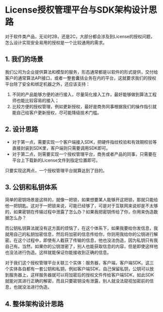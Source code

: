 # License授权管理平台与SDK架构设计思路

对于软件类产品，无论时2B，还是2C，大部分都会涉及到License的授权问题，怎么设计实现安全易用的授权是一个比较通用的需求。

## 1. 我们的场景

我们公司为企业提供算法和模型的服务，形态通常都是以软件的形式提供，交付给客户的通常算法API接口，或者一整套囊括业务在内的平台，这就要求我们的授权平台除了安全和绑定机器之外，还应该支持：

1. 不同的产品能够方便的进行接入，尽量简化接入工作，最好能够做到算法工程师也能比较容易的接入；
2. 比较方便的授权管理，例如更新授权，最好是商务同事根据我们的操作指引就能自己给客户更新授权，尽可能降级技术门槛。

## 2. 设计思路

- 对于第一点，需要实现一个客户端接入SDK，把硬件指纹校验和有效期校验等直接封装到SDK里，客户端则只需要调用SDK即可。
- 对于第二点，则需要实现一个授权管理平台，商务或者产品的同事，只需要在平台上下载新的License文件到指定位置即可。

只要实现这两点，一个授权管理平台就算达到了目的。

## 3. 公钥和私钥体系

简单的密钥场景是这样的，就像一把锁，如果想要某人能够开这把锁，那就只能给他一把钥匙。这对于一把锁来说，可能已经够了，可是对于互联网来说却是不太够的，如果密钥在传输过程中泄露了怎么办？如果我把密钥传给了你，你用来伪造数据怎么办？

而公钥私钥算法就没有这方面的烦恼了，在这个体系下，如果我要给你发信息，我就用自己的私钥加密信息，然后将加密的信息传给你，你则用我给你的公钥进行解密。在这个过程中，即使有人截获了传输的信息，他也没法伪造，因为私钥只有我自己有。当然，如果你的公钥泄密了，别人也能获取信息的内容，但是即使这样他也没法进行伪造。这样就能保证你能接收到正确的信息。

对于我们这个授权管理平台关联三个实体：服务器，客户端，客户端SDK。这三个实体各自都有一套公钥和私钥，例如客户端SDK，自己保留私钥，公钥可以放到服务器上，这样服务器就可以将加密后的授权文件传给客户端SDK，如此SDK就能对其进行正确的解密，而且只要密钥没有泄露，别人就没法窥视加密前的信息，也就没法进行伪造。

## 4. 整体架构设计思路



